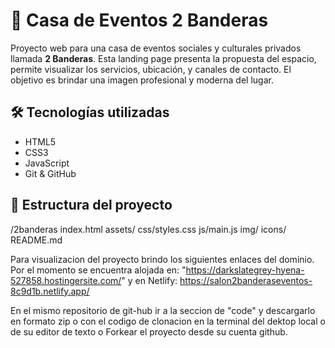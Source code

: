 # 🎉 Casa de Eventos 2 Banderas

Proyecto web para una casa de eventos sociales y culturales privados llamada **2 Banderas**. Esta landing page presenta la propuesta del espacio, permite visualizar los servicios, ubicación, y canales de contacto. El objetivo es brindar una imagen profesional y moderna del lugar.

## 🛠 Tecnologías utilizadas

- HTML5
- CSS3
- JavaScript 
- Git & GitHub

## 📁 Estructura del proyecto

/2banderas index.html   assets/ css/styles.css js/main.js img/ icons/ README.md

Para visualizacion del proyecto brindo los siguientes enlaces del dominio. Por el momento se encuentra alojada en: "https://darkslategrey-hyena-527858.hostingersite.com/" y en Netlify: https://salon2banderaseventos-8c9d1b.netlify.app/

En el mismo repositorio de git-hub ir a la seccion de "code" y descargarlo en formato zip o con el codigo de clonacion en la terminal del dektop local o de su editor de texto o Forkear el proyecto desde su cuenta github.
